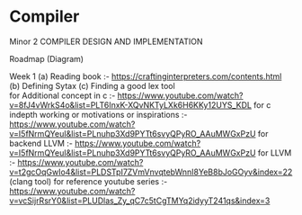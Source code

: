 # Compiler

Minor 2 COMPILER DESIGN AND IMPLEMENTATION

Roadmap (Diagram)

Week 1  (a) Reading book :-  https://craftinginterpreters.com/contents.html  (b) Defining Sytax  (c) Finding a good lex tool   
for Additional concept in c :-  https://www.youtube.com/watch?v=8fJ4vWrkS4o&list=PLT6InxK-XQvNKTyLXk6H6KKy12UYS_KDL
for c indepth working or motivations or inspirations  :- https://www.youtube.com/watch?v=I5fNrmQYeuI&list=PLnuhp3Xd9PYTt6svyQPyRO_AAuMWGxPzU
for backend LLVM :- https://www.youtube.com/watch?v=I5fNrmQYeuI&list=PLnuhp3Xd9PYTt6svyQPyRO_AAuMWGxPzU
for LLVM :-  https://www.youtube.com/watch?v=t2gcOqGwIo4&list=PLDSTpI7ZVmVnvqtebWnnI8YeB8bJoGOyv&index=22 (clang tool)
for reference youtube series :- https://www.youtube.com/watch?v=vcSijrRsrY0&list=PLUDlas_Zy_qC7c5tCgTMYq2idyyT241qs&index=3
